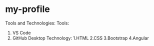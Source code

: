 # my-profile

Tools and Technologies:
Tools:
   1. VS Code
   2. GitHub Desktop
Technology:
    1.HTML
    2.CSS
    3.Bootstrap
    4.Angular
